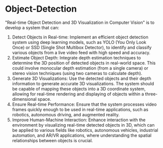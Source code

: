# Object-Detection
"Real-time Object Detection and 3D Visualization in Computer Vision" is 
to develop a system that can: 
1. Detect Objects in Real-time: Implement an efficient object detection 
system using deep learning models, such as YOLO (You Only Look 
Once) or SSD (Single Shot Multibox Detector), to identify and 
classify various objects from a live video feed with high speed and 
accuracy. 
2. Estimate Object Depth: Integrate depth estimation techniques to 
determine the 3D position of detected objects in real-world space. 
This could involve monocular depth estimation (from a single 
camera) or stereo vision techniques (using two cameras to calculate 
depth). 
3. Generate 3D Visualizations: Use the detected objects and their 
depth information to generate accurate 3D visualizations. The 
system should be capable of mapping these objects into a 3D 
coordinate system, allowing for real-time rendering and displaying 
of objects within a three-dimensional space. 
4. Ensure Real-time Performance: Ensure that the system processes 
video frames quickly enough to be used in real-time applications, 
such as robotics, autonomous driving, and augmented reality. 
5. Improve Human-Machine Interaction: Enhance interaction with the 
environment by visualizing real-time detected objects in 3D, which 
can be applied to various fields like robotics, autonomous vehicles, 
industrial 
automation, 
and AR/VR applications, where 
understanding the spatial relationships between objects is crucial. 
